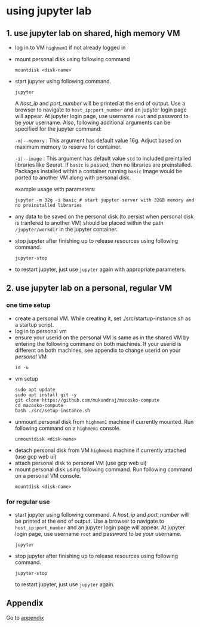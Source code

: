 # using jupyter lab

## 1. use jupyter lab on shared, high memory VM
- log in to VM `highmem1` if not already logged in
- mount personal disk using following command
    ```
    mountdisk <disk-name>
    ```
- start jupyter using following command. 
    ```
    jupyter
    ```
    A _host_ip_ and _port_number_ will be
    printed at the end of output. Use a browser to navigate to
    ```host_ip:port_number``` and an jupyter login page will appear. At jupyter
    login page, use username ```root``` and password to be _your_ username.
    Also, following additional arguments can be specified for the jupyter command:

    `-m|--memory` : This argument has default value 16g. Adjuct based on maximum memory to reserve for container.

    `-i|--image` : This argument has default value `std` to included preintalled libraries like Seurat. If `basic` is passed, then no libraries are preinstalled. Packages installed within a container running `basic` image would be ported to another VM along with personal disk.

    example usage with parameters:

    ```
    jupyter -m 32g -i basic # start jupyter server with 32GB memory and no preinstalled libraries
    ```
- any data to be saved on the personal disk (to persist when personal disk is tranfered to another VM) should be placed within the path `/jupyter/workdir` in the jupyter container.

- stop jupyter after finishing up to release resources using following command. 
    ```
    jupyter-stop
    ```
- to restart jupyter, just use ```jupyter``` again with appropriate parameters.


## 2. use jupyter lab on a personal, regular VM

### one time setup

- create a personal VM. While creating it, set ./src/startup-instance.sh as a startup script.
- log in to personal vm
- ensure your userid on the personal VM is same as in the shared VM by entering the following command on both machines. If your userid is different on both machines, see appendix to change userid on your *personal* VM
    ```
    id -u
    ```
- vm setup
    ```
    sudo apt update
    sudo apt install git -y
    git clone https://github.com/mukundraj/macosko-compute
    cd macosko-compute
    bash ./src/setup-instance.sh
    ```
- unmount personal disk from `highmem1` machine if currently mounted. Run following command on a `highmem1` console.
    ```
    unmountdisk <disk-name>
    ```
- detach personal disk from VM `highmem1` machine if currently attached (use gcp web ui)
- attach personal disk to personal VM  (use gcp web ui)
- mount personal disk using following command. Run following command on a personal VM console.
    ```
    mountdisk <disk-name>
    ```

### for regular use

- start jupyter using following command. A _host_ip_ and _port_number_ will be
printed at the end of output. Use a browser to navigate to
```host_ip:port_number``` and an jupyter login page will appear. At jupyter
login page, use username ```root``` and password to be _your_ username.
    ```
    jupyter
    ```
- stop jupyter after finishing up to release resources using following command. 
    ```
    jupyter-stop
    ```
    to restart jupyter, just use ```jupyter``` again.

## Appendix

Go to [appendix](/docs/appendix.md)
